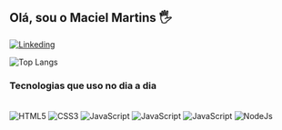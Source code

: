 ## Olá, sou o Maciel Martins 🖐️

[![Linkeding](https://img.shields.io/badge/LinkedIn-0077B5?style=for-the-badge&logo=linkedin&logoColor=white
)](https://www.linkedin.com/in/macielbarboza/)

![Top Langs](https://github-readme-stats.vercel.app/api/top-langs/?username=macielbmo&layout=compact)

### Tecnologias que uso no dia a dia

<div style="display: inline_block"><br/>
  <img align="center" alt="HTML5" src="https://img.shields.io/badge/HTML5-E34F26?style=for-the-badge&logo=html5&logoColor=white
"/>
<img align="center" alt="CSS3" src="https://img.shields.io/badge/CSS3-1572B6?style=for-the-badge&logo=css3&logoColor=white
"/>
<img align="center" alt="JavaScript" src="https://img.shields.io/badge/JavaScript-F7DF1E?style=for-the-badge&logo=javascript&logoColor=black
"/>
<img align="center" alt="JavaScript" src="https://img.shields.io/badge/TypeScript-007ACC?style=for-the-badge&logo=typescript&logoColor=white
"/>
<img align="center" alt="JavaScript" src="https://img.shields.io/badge/React-20232A?style=for-the-badge&logo=react&logoColor=61DAFB
"/>
<img align="center" alt="NodeJs" src="https://img.shields.io/badge/Node.js-43853D?style=for-the-badge&logo=node.js&logoColor=white
"/>
</div>
